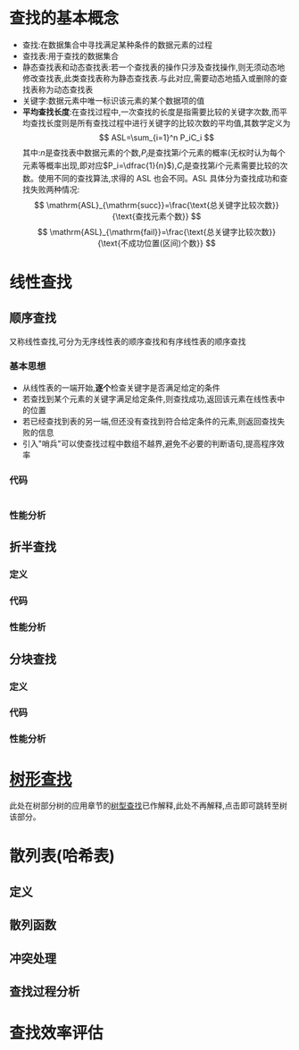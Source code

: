 # 查找的基本概念

- 查找:在数据集合中寻找满足某种条件的数据元素的过程
- 查找表:用于查找的数据集合
- 静态查找表和动态查找表:若一个查找表的操作只涉及查找操作,则无须动态地修改查找表,此类查找表称为静态查找表.与此对应,需要动态地插入或删除的查找表称为动态查找表
- 关键字:数据元素中唯一标识该元素的某个数据项的值
- **平均查找长度**:在查找过程中,一次查找的长度是指需要比较的关键字次数,而平均查找长度则是所有查找过程中进行关键字的比较次数的平均值,其数学定义为
  $$
      ASL=\sum_{i=1}^n P_iC_i
  $$
  其中:$n$是查找表中数据元素的个数,$P_i$是查找第$i$个元素的概率(无权时认为每个元素等概率出现,即对应$P_i=\dfrac{1}{n}$),$C_i$是查找第$i$个元素需要比较的次数。使用不同的查找算法,求得的 ASL 也会不同。ASL 具体分为查找成功和查找失败两种情况:
  $$
    \mathrm{ASL}_{\mathrm{succ}}=\frac{\text{总关键字比较次数}}{\text{查找元素个数}}
  $$
  $$
    \mathrm{ASL}_{\mathrm{fail}}=\frac{\text{总关键字比较次数}}{\text{不成功位置(区间)个数}}
  $$

# 线性查找

## 顺序查找

又称线性查找,可分为无序线性表的顺序查找和有序线性表的顺序查找

### 基本思想

- 从线性表的一端开始,**逐个**检查关键字是否满足给定的条件
- 若查找到某个元素的关键字满足给定条件,则查找成功,返回该元素在线性表中的位置
- 若已经查找到表的另一端,但还没有查找到符合给定条件的元素,则返回查找失败的信息
- 引入"哨兵"可以使查找过程中数组不越界,避免不必要的判断语句,提高程序效率

### 代码

```c++{.line-numbers}

```

### 性能分析

## 折半查找

### 定义

### 代码

### 性能分析

## 分块查找

### 定义

### 代码

### 性能分析

# [树形查找](树.md#树型查找)

此处在树部分树的应用章节的[树型查找](树.md#树型查找)已作解释,此处不再解释,点击即可跳转至树该部分。

# 散列表(哈希表)

## 定义

## 散列函数

## 冲突处理

## 查找过程分析

# 查找效率评估
